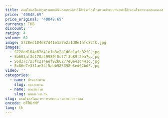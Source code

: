 ```yaml
---
title: คอนโซลสไตล์หรูหราแบบมินิมอลแบบอิตาลีโต๊ะข้างห้องโถงทางเข้าแบบทันสมัยโต๊ะคอนโซลทำจากสแตนเลส
price: '40848.69'
price_original: '40848.69'
currency: THB
discount: ''
rating: 4
volume: 62
image: S728ed104e87d41e1a3e2a1d0e1afc82fC.jpg
images:
  - S728ed104e87d41e1a3e2a1d0e1afc82fC.jpg
  - Sb603af3d170a49989f0c77f3b89f2ea7q.jpg
  - S6d37c723fc214eef92b6277e0e41c441o.jpg
  - Sc86e7e331ae54f5abb985398b3ed62bdF.jpg
video: ''
categories:
  - name: บ้านและสวน
    slug: านและสวน
  - name: ตกแต่งบ้าน
    slug: ตกแต-งบ-าน
slug: คอนโซลสไตล-หร-หราแบบม-มอลแบบอ-ตาล
encode: oFRUrNY
lang: th
---
```

  